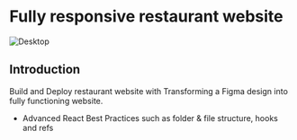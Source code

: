 # Fully responsive restaurant website

![Desktop](https://github.com/LyonWang25/Fully-responsive-restaurant-website/blob/master/screenshot/Gericht%20Restaurant-desktop.png)

## Introduction
Build and Deploy restaurant website with Transforming a Figma design into fully functioning website.

- Advanced React Best Practices such as folder & file structure, hooks and refs


